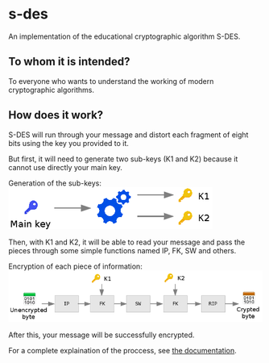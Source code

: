 # s-des
An implementation of the educational cryptographic algorithm S-DES.

## To whom it is intended?
To everyone who wants to understand the working of modern cryptographic algorithms.

## How does it work?
S-DES will run through your message and distort each fragment of eight bits using the key you provided to it.

But first, it will need to generate two sub-keys (K1 and K2) because it cannot use directly your main key.

Generation of the sub-keys:
![Subkeys generation](docs/images/subkeys_generation_simple.png)

Then, with K1 and K2, it will be able to read your message and pass the pieces through some simple functions named IP, FK, SW and others.

Encryption of each piece of information:
![Subkeys generation](docs/images/encrypting.png)

After this, your message will be successfully encrypted.

For a complete explaination of the proccess, see [the documentation](docs/s-des.md).
